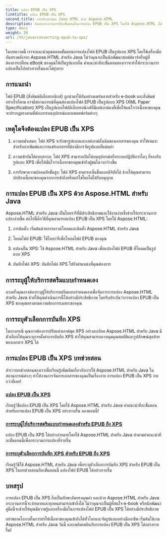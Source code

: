 ```yaml
---
title: แปลง EPUB เป็น XPS
linktitle: แปลง EPUB เป็น XPS
second_title: การประมวลผล Java HTML ด้วย Aspose.HTML
description: ค้นพบกระบวนการทีละขั้นตอนในการแปลง EPUB เป็น XPS โดยใช้ Aspose.HTML Java เรียนรู้การระบุผู้ให้บริการสตรีมแบบกำหนดเองและตัวเลือกการบันทึก XPS สำหรับการแปลง
type: docs
weight: 28
url: /th/java/converting-epub-to-xps/
---
```


ในบทความนี้ เราจะแนะนำคุณตลอดขั้นตอนการแปลงไฟล์ EPUB เป็นรูปแบบ XPS โดยใช้เครื่องมืออันทรงพลังจาก Aspose.HTML สำหรับ Java ไม่ว่าคุณจะเป็นนักพัฒนาซอฟต์แวร์หรือผู้ที่ต้องการเปลี่ยน eBook ของคุณให้เป็นรูปแบบอื่น คำแนะนำทีละขั้นตอนของเราจะทำให้กระบวนการแปลงเป็นไปอย่างราบรื่นและไม่ยุ่งยาก

## การแนะนำ

ไฟล์ EPUB (สิ่งพิมพ์อิเล็กทรอนิกส์) ถูกนำมาใช้กันอย่างแพร่หลายสำหรับ e-book และสิ่งพิมพ์ อย่างไรก็ตาม อาจมีสถานการณ์ที่คุณต้องแปลงไฟล์ EPUB เป็นรูปแบบ XPS (XML Paper Specification) XPS เป็นรูปแบบไฟล์อิเล็กทรอนิกส์ที่มีเลย์เอาต์คงที่เพื่อให้แน่ใจว่าเนื้อหาของคุณจะปรากฏตรงตามที่ต้องการบนอุปกรณ์และแพลตฟอร์มต่างๆ

## เหตุใดจึงต้องแปลง EPUB เป็น XPS

1. ความสม่ำเสมอ: ไฟล์ XPS จะรักษารูปแบบและเลย์เอาต์ดั้งเดิมของเอกสารของคุณ ทำให้เหมาะสำหรับการพิมพ์และการแชร์เอกสารที่ต้องมีการจัดรูปแบบที่แม่นยำ

2. ความเข้ากันได้แบบสากล: ไฟล์ XPS สามารถเปิดได้บนอุปกรณ์หรือระบบปฏิบัติการใดๆ ที่รองรับรูปแบบ XPS เพื่อให้มั่นใจว่าเนื้อหาของคุณเข้าถึงผู้ชมในวงกว้างขึ้น

3. การรักษาความปลอดภัยขั้นสูง: ไฟล์ XPS สามารถเซ็นชื่อแบบดิจิทัลได้ ช่วยให้คุณสามารถปกป้องเนื้อหาของคุณจากการเข้าถึงหรือแก้ไขโดยไม่ได้รับอนุญาต

## การแปลง EPUB เป็น XPS ด้วย Aspose.HTML สำหรับ Java

Aspose.HTML สำหรับ Java เป็นไลบรารีที่มีประสิทธิภาพและใช้งานง่ายซึ่งช่วยให้กระบวนการแปลงง่ายขึ้น ต่อไปนี้คือวิธีที่คุณสามารถแปลง EPUB เป็น XPS โดยใช้ Aspose.HTML:

1. การติดตั้ง: เริ่มต้นด้วยการดาวน์โหลดและติดตั้ง Aspose.HTML สำหรับ Java

2. โหลดไฟล์ EPUB: ใช้ไลบรารีเพื่อโหลดไฟล์ EPUB ของคุณ

3. แปลงเป็น XPS: ใช้ Aspose.HTML สำหรับ Java เพื่อแปลงไฟล์ EPUB ที่โหลดเป็นรูปแบบ XPS

4. บันทึกไฟล์ XPS: บันทึกไฟล์ XPS ไปยังตำแหน่งที่คุณต้องการ

## การระบุผู้ให้บริการสตรีมแบบกำหนดเอง

บางครั้งคุณอาจต้องระบุผู้ให้บริการสตรีมแบบกำหนดเองเพื่อจัดการการแปลง Aspose.HTML สำหรับ Java ช่วยให้คุณดำเนินการนี้ได้อย่างมีประสิทธิภาพ โดยรับประกันว่าการแปลง EPUB เป็น XPS ของคุณตรงตามความต้องการเฉพาะของคุณ

## การระบุตัวเลือกการบันทึก XPS

ในบางกรณี คุณอาจต้องการปรับแต่งเอาต์พุต XPS อย่างละเอียด Aspose.HTML สำหรับ Java มีตัวเลือกให้คุณระบุการตั้งค่าการบันทึก XPS ทำให้คุณสามารถควบคุมคุณสมบัติและรูปลักษณ์สุดท้ายของเอกสาร XPS ได้

## การแปลง EPUB เป็น XPS บทช่วยสอน
สำรวจบทช่วยสอนของเราเพื่อเรียนรู้เพิ่มเติมเกี่ยวกับการใช้ Aspose.HTML สำหรับ Java ในสถานการณ์ต่างๆ ทำให้งานการจัดการเอกสารของคุณเป็นเรื่องง่าย การแปลง EPUB เป็น XPS ง่ายกว่าที่เคย!
### [แปลง EPUB เป็น XPS](./convert-epub-to-xps/)
เรียนรู้วิธีแปลง EPUB เป็น XPS โดยใช้ Aspose.HTML สำหรับ Java คำแนะนำทีละขั้นตอนสำหรับการแปลง EPUB เป็น XPS อย่างราบรื่น ลองตอนนี้!
### [การระบุผู้ให้บริการสตรีมแบบกำหนดเองสำหรับ EPUB ถึง XPS](./convert-epub-to-xps-specify-custom-stream-provider/)
แปลง EPUB เป็น XPS ได้อย่างง่ายดายโดยใช้ Aspose.HTML สำหรับ Java ทำตามคำแนะนำทีละขั้นตอนนี้เพื่อกระบวนการแปลงที่ราบรื่น
### [การระบุตัวเลือกการบันทึก XPS สำหรับ EPUB ถึง XPS](./convert-epub-to-xps-specify-xps-save-options/)
เรียนรู้วิธีใช้ Aspose.HTML สำหรับ Java เพื่อระบุตัวเลือกการบันทึก XPS สำหรับ EPUB เป็น XPS ในบทช่วยสอนทีละขั้นตอนนี้ แปลงไฟล์ EPUB ได้อย่างราบรื่น

## บทสรุป

การแปลง EPUB เป็น XPS ถือเป็นทักษะอันทรงคุณค่า และด้วย Aspose.HTML สำหรับ Java กระบวนการนี้จะง่ายดายและทุกคนสามารถเข้าถึงได้ ไม่ว่าคุณจะเป็นผู้ที่สนใจ e-book หรือนักพัฒนา คู่มือนี้จะช่วยให้คุณมีความรู้และเครื่องมือในการแปลงไฟล์ EPUB เป็น XPS ได้อย่างมีประสิทธิภาพ

อย่าพลาดโอกาสในการทำให้เนื้อหาของคุณเข้าถึงได้ทั่วโลกและจัดรูปแบบอย่างมืออาชีพ เริ่มต้นใช้งาน Aspose.HTML สำหรับ Java วันนี้ และเพลิดเพลินกับการแปลง EPUB เป็น XPS ได้อย่างราบรื่น!